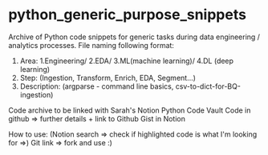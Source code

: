 # python_generic_purpose_snippets
Archive of Python code snippets for generic tasks during data engineering / analytics processes. 
File naming following format: 
  1. Area: 
    1.Engineering/
    2.EDA/
    3.ML(machine learning)/
    4.DL (deep learning)
  2. Step: (Ingestion, Transform, Enrich, EDA, Segment...)
  3. Description: (argparse - command line basics, csv-to-dict-for-BQ-ingestion)
  
Code archive to be linked with Sarah's Notion Python Code Vault
Code in github => further details + link to Github Gist in Notion

How to use: (Notion search => check if highlighted code is what I'm looking for =>) Git link => fork and use :)
